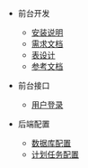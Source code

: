 * 前台开发
	* [安装说明](README.md)
  * [需求文档](doc/start.md)
  * [表设计](doc/sql.md)
  * [参考文档](doc/seedoc.md)
* 前台接口
	* [用户登录](doc/admin/controller/login.md)



* 后端配置
  * [数据库配置](doc/db.md)
  * [计划任务配置](doc/cron.md)
  

